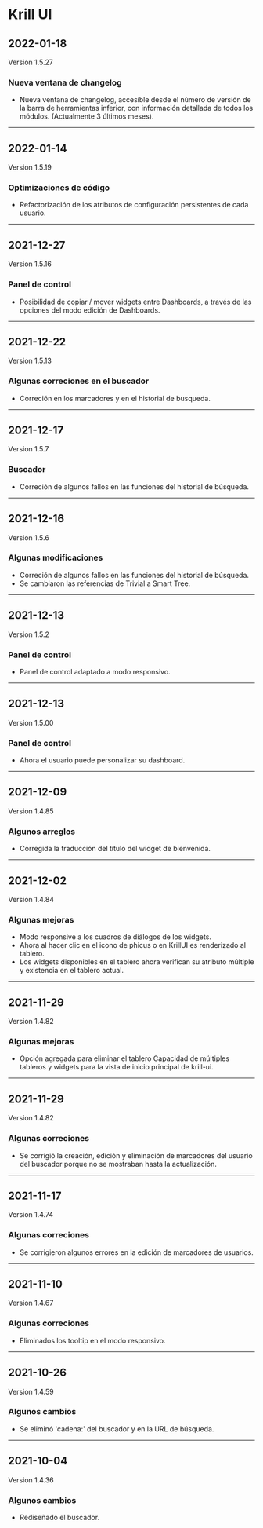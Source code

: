 # Krill UI

## 2022-01-18
Version 1.5.27

### Nueva ventana de changelog

<ul><li>Nueva ventana de changelog, accesible desde el número de versión de la barra de herramientas inferior, con información detallada de todos los módulos. (Actualmente 3 últimos meses).</li></ul>

---

## 2022-01-14
Version 1.5.19

### Optimizaciones de código

<ul><li>Refactorización de los atributos de configuración persistentes de cada usuario.</li></ul>

---

## 2021-12-27
Version 1.5.16

### Panel de control

<ul><li>Posibilidad de copiar / mover widgets entre Dashboards, a través de las opciones del modo edición de Dashboards.</li></ul>

---

## 2021-12-22
Version 1.5.13

### Algunas correciones en el buscador

<ul><li>Correción en los marcadores y en el historial de busqueda.</li></ul>

---

## 2021-12-17
Version 1.5.7

### Buscador

<ul><li>Correción de algunos fallos en las funciones del historial de búsqueda.</li></ul>

---

## 2021-12-16
Version 1.5.6

### Algunas modificaciones

<ul><li>Correción de algunos fallos en las funciones del historial de búsqueda.</li><li>Se cambiaron las referencias de Trivial a Smart Tree.</li></ul>

---

## 2021-12-13
Version 1.5.2

### Panel de control

<ul><li>Panel de control adaptado a modo responsivo.</li></ul>

---

## 2021-12-13
Version 1.5.00

### Panel de control

<ul><li>Ahora el usuario puede personalizar su dashboard.</li></ul>

---

## 2021-12-09
Version 1.4.85

### Algunos arreglos

<ul><li>Corregida la traducción del título del widget de bienvenida.</li></ul>

---

## 2021-12-02
Version 1.4.84

### Algunas mejoras

<ul><li>Modo responsive a los cuadros de diálogos de los widgets.</li><li>Ahora al hacer clic en el icono de phicus o en KrillUI es renderizado al tablero.</li><li>Los widgets disponibles en el tablero ahora verifican su atributo múltiple y existencia en el tablero actual.</li></ul>

---

## 2021-11-29
Version 1.4.82

### Algunas mejoras

<ul><li>Opción agregada para eliminar el tablero Capacidad de múltiples tableros y widgets para la vista de inicio principal de krill-ui.</li></ul>

---

## 2021-11-29
Version 1.4.82

### Algunas correciones

<ul><li>Se corrigió la creación, edición y eliminación de marcadores del usuario del buscador porque no se mostraban hasta la actualización.</li></ul>

---

## 2021-11-17
Version 1.4.74

### Algunas correciones

<ul><li>Se corrigieron algunos errores en la edición de marcadores de usuarios.</li></ul>

---

## 2021-11-10
Version 1.4.67

### Algunas correciones

<ul><li>Eliminados los tooltip en el modo responsivo.</li></ul>

---

## 2021-10-26
Version 1.4.59

### Algunos cambios

<ul><li>Se eliminó 'cadena:' del buscador y en la URL de búsqueda.</li></ul>

---

## 2021-10-04
Version 1.4.36

### Algunos cambios

<ul><li>Rediseñado el buscador.</li></ul>

